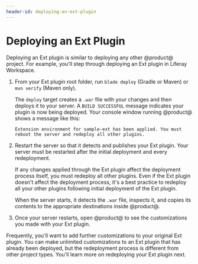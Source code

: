 ```yaml
---
header-id: deploying-an-ext-plugin
---
```


# Deploying an Ext Plugin

Deploying an Ext plugin is similar to deploying any other @product@ project. For
example, you'll step through deploying an Ext plugin in Liferay Workspace.

1.  From your Ext plugin root folder, run `blade deploy` (Gradle or Maven) or
    `mvn verify` (Maven only).

    The `deploy` target creates a `.war` file with your changes and then deploys
    it to your server. A `BUILD SUCCESSFUL` message indicates your plugin is now
    being deployed. Your console window running @product@ shows a message like
    this:

        Extension environment for sample-ext has been applied. You must
        reboot the server and redeploy all other plugins.

2.  Restart the server so that it detects and publishes your Ext plugin. Your
    server must be restarted after the initial deployment and every
    redeployment.

    If any changes applied through the Ext plugin affect the deployment process
    itself, you must redeploy all other plugins. Even if the Ext plugin doesn't
    affect the deployment process, it's a best practice to redeploy all your
    other plugins following initial deployment of the Ext plugin. 

    When the server starts, it detects the `.war` file, inspects it, and copies
    its contents to the appropriate destinations inside @product@.

3.  Once your server restarts, open @product@ to see the customizations you
    made with your Ext plugin.

Frequently, you'll want to add further customizations to your original Ext
plugin. You can make unlimited customizations to an Ext plugin that has already
been deployed, but the redeployment process is different from other project
types. You'll learn more on redeploying your Ext plugin next.
